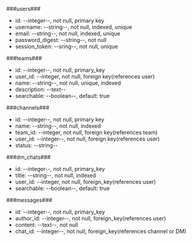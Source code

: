 ###users###

* id: --integer--, not null, primary key
* username: --string--, not null, indexed, unique
* email: --string--, not null, indexed, unique
* password_digest: --string--, not null
* session_token: --sring--, not null, unique

###teams###

* id: --integer--, not null, primary_key
* user_id: --integer, not null, foreign key(references user)
* name: --string--, not null, unique, indexed
* description: --text--
* searchable: --boolean--, default: true

###channels###

* id: --integer--, not null, primary key
* name: --string--, not null, indexed
* team_id: --integer, not null, foreign key(references team)
* user_id: --integer--, not null, foreign key(references user)
* status: --string--

###dm_chats###

* id: --integer--, not null, primary_key
* title: --string--, not null, indexed
* user_id: --integer, not null, foreign_key(references user)
* searchable: --boolean--, default: true

###messages###

* id: --integer--, not null, primary_key
* author_id: --integer--, not null, foreign_key(references user)
* content: --text--, not null
* chat_id: --integer--, not null, foreign_key(references channel or DM)
